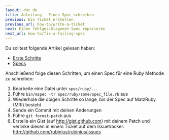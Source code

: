 ```yaml
---
layout: doc_de
title: Anleitung - Einen Spec schreiben
previous: Ein Ticket erstellen
previous_url: how-to/write-a-ticket
next: Einen fehlgeschlagenen Spec reparieren
next_url: how-to/fix-a-failing-spec
---
```


Du solltest folgende Artikel gelesen haben:

  *  [Erste Schritte](/doc/de/getting-started/)
  *  [Specs](/doc/de/specs/)

Anschließend folge diesen Schritten, um einen Spec für eine Ruby Methode zu 
schreiben:

  1. Bearbeite eine Datei unter `spec/ruby/...`
  2. Führe `bin/mspec -tr spec/ruby/some/spec_file.rb` aus
  3. Wiederhole die obigen Schritte so lange, bis der Spec auf MatzRuby (MRI) 
     besteht
  4. Sende ein Commit mit deinen Anderungen
  7. Führe `git format-patch` aus
  8. Erstelle ein Gist (auf http://gist.github.com) mit deinem Patch und 
     verlinke diesen in einem Ticket auf dem Issuetracker:
     <http://github.com/rubinius/rubinius/issues>
